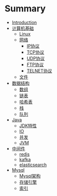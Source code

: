 # Summary

- [Introduction](README.md)
- [计算机基础]()
    - [Linux]()
    - [网络]()
        - [IP协议](computer-basic/network/protocol/ip/ip-protocol.md)
        - [TCP协议](computer-basic/network/protocol/tcp/tcp-protocol.md)
        - [UDP协议]()
        - [FTP协议](computer-basic/network/protocol/ftp/ftp-protocol.md)
        - [TELNET协议](computer-basic/network/protocol/telnet/telnet-protocol.md)
    - [文件]()
- [数据结构]()
    - [数组]()
    - [链表]()
    - [哈希表]()
    - [栈]()
    - [队列]()
- [Java]()
    - [JDK特性](java/jdk/jdk-features.md)
    - [IO]()
    - [并发]()
    - [JVM]()
- [中间件]()
    - [redis]()
    - [kafka]()
    - [elasticsearch]()
- [Mysql](database/mysql.md)
    - [Mysql架构]()
    - [存储引擎]()
    - [索引]()
   
